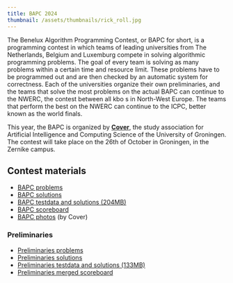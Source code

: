 ```yaml
---
title: BAPC 2024
thumbnail: /assets/thumbnails/rick_roll.jpg
---
```


The Benelux Algorithm Programming Contest, or BAPC for short, is a programming contest in which teams of leading universities from The Netherlands, Belgium and Luxemburg compete in solving algorithmic programming problems. The goal of every team is solving as many problems within a certain time and resource limit. These problems have to be programmed out and are then checked by an automatic system for correctness. Each of the universities organize their own preliminaries, and the teams that solve the most problems on the actual BAPC can continue to the NWERC, the contest between all kbo s in North-West Europe. The teams that perform the best on the NWERC can continue to the ICPC, better known as the world finals.

This year, the BAPC is organized by [**Cover**](https://svcover.nl/), the study association for Artificial Intelligence and Computing Science of the University of Groningen. The contest will take place on the 26th of October in Groningen, in the Zernike campus.

## Contest materials

- [BAPC problems](/bapc/problemset.pdf)
- [BAPC solutions](/bapc/solutions.pdf)
- [BAPC testdata and solutions (204MB)][bapc-zip]
- [BAPC scoreboard](/scoreboard/index.html)
- [BAPC photos](https://svcover.nl/photos/1603) (by Cover)

### Preliminaries

- [Preliminaries problems](/prelims/contest.pdf)
- [Preliminaries solutions](/prelims/solutions.pdf)
- [Preliminaries testdata and solutions (133MB)][prelim-zip]
- [Preliminaries merged scoreboard](/prelims/merged-scoreboard/index.html)

[bapc-zip]: https://github.com/Fully-Connected-Graph/BAPC-2024/raw/refs/heads/main/public/bapc/solutions.zip?download=
[prelim-zip]: https://github.com/Fully-Connected-Graph/BAPC-2024/raw/refs/heads/main/public/prelims/prelims.zip?download=
